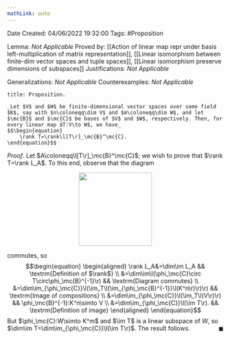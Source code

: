 ```yaml
---
mathLink: auto
---
```


<div class="topSpace"></div>

Date Created: 04/06/2022 19:32:00
Tags: #Proposition

Lemma: _Not Applicable_
Proved by: [[Action of linear map repr under basis left-multiplication of matrix representation]], [[Linear isomorphism between finite-dim vector spaces and tuple spaces]], [[Linear isomorphism preserve dimensions of subspaces]]
Justifications: _Not Applicable_

Generalizations: _Not Applicable_
Counterexamples: _Not Applicable_

``` ad-Proposition
title: Proposition.

_Let $V$ and $W$ be finite-dimensional vector spaces over some field $K$, say with $n\coloneqq\dim V$ and $m\coloneqq\dim W$, and let $\mc{B}$ and $\mc{C}$ be bases of $V$ and $W$, respectively. Then, for every linear map $T:V\to W$, we have_
$$\begin{equation}
    \rank T=\rank\l[T\r]_\mc{B}^\mc{C}.
\end{equation}$$

```

_Proof_. Let $A\coloneqq\l[T\r]_\mc{B}^\mc{C}$; we wish to prove that $\rank T=\rank L_A$. To this end, observe that the diagram

<center><img src="app://local/home/zhao/Dropbox/MathWiki/Images/2022-05-29_220733/image.svg", width=170></center>

commutes, so
$$\begin{equation}
    \begin{aligned}
        \rank L_A&=\dim\im L_A && \textrm{Definition of $\rank$} \\
        &=\dim\im\l(\phi_\mc{C}\circ T\circ\phi_\mc{B}^{-1}\r) && \textrm{Diagram commutes} \\
        &=\dim\im_{\phi_\mc{C}}\l(\im_T\l(\im_{\phi_\mc{B}^{-1}}\l(K^n\r)\r)\r) && \textrm{Image of compositions} \\
        &=\dim\im_{\phi_\mc{C}}\l(\im_T\l(V\r)\r) && \phi_\mc{B}^{-1}:K^n\simto V \\
        &=\dim\im_{\phi_\mc{C}}\l(\im T\r). && \textrm{Definition of image}
    \end{aligned}
\end{equation}$$
But $\phi_\mc{C}:W\simto K^m$ and $\im T$ is a linear subspace of $W$, so $\dim\im T=\dim\im_{\phi_\mc{C}}\l(\im T\r)$. The result follows.<span style="float:right;">$\blacksquare$</span>
